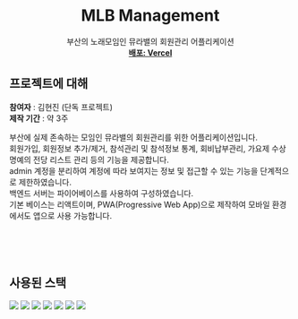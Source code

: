 <div align="center">
  <h1 align="center">MLB Management</h3>

  <p align="center">
    부산의 노래모임인 뮤라밸의 회원관리 어플리케이션
    <br />
    <a href="https://mlb-management.vercel.app"><strong>배포: Vercel</strong></a>
  </p>
</div>

## 프로젝트에 대해

<strong>참여자</strong> : 김현진 (단독 프로젝트)
<br />
<strong>제작 기간</strong> : 약 3주

부산에 실제 존속하는 모임인 뮤라밸의 회원관리를 위한 어플리케이션입니다.<br />
회원가입, 회원정보 추가/제거, 참석관리 및 참석정보 통계, 회비납부관리, 가요제 수상 명예의 전당 리스트 관리 등의 기능을 제공합니다.<br />
admin 계정을 분리하여 계정에 따라 보여지는 정보 및 접근할 수 있는 기능을 단계적으로 제한하였습니다.<br />
백엔드 서버는 파이어베이스를 사용하여 구성하였습니다.<br />
기본 베이스는 리액트이며, PWA(Progressive Web App)으로 제작하여 모바일 환경에서도 앱으로 사용 가능합니다.<br />

<br /><br /><br />

## 사용된 스택
<img src="https://img.shields.io/badge/TypeScript-3178C6?style=for-the-badge&logo=typescript&logoColor=white">
<img src="https://img.shields.io/badge/React-20232A?style=for-the-badge&logo=react&logoColor=61DAFB">
<img src="https://img.shields.io/badge/React Router-20232A?style=for-the-badge&logo=reactrouter&logoColor=61DAFB">
<img src="https://img.shields.io/badge/Redux Toolkit-20232A?style=for-the-badge&logo=redux&logoColor=61DAFB">
<img src="https://img.shields.io/badge/Styled Components-DB7093?style=for-the-badge&logo=styledcomponents&logoColor=white">
<img src="https://img.shields.io/badge/Vite-646CFF?style=for-the-badge&logo=reactrouter&logoColor=white">
<img src="https://img.shields.io/badge/Firebase-FFCA28?style=for-the-badge&logo=firebase&logoColor=FFCA28">
<br /><br />

